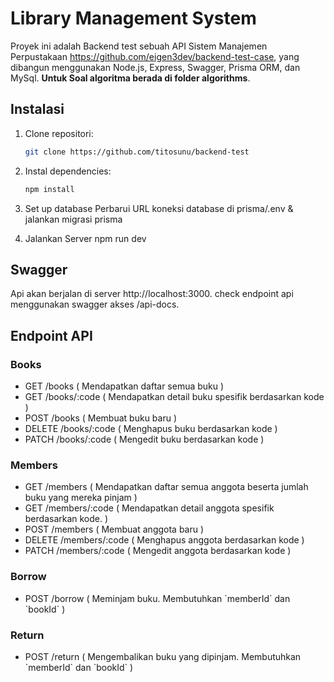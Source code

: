 # Library Management System

Proyek ini adalah Backend test sebuah API Sistem Manajemen Perpustakaan https://github.com/eigen3dev/backend-test-case, yang dibangun menggunakan Node.js, Express, Swagger, Prisma ORM, dan MySql. **Untuk Soal algoritma berada di folder algorithms**.

## Instalasi

1. Clone repositori:
   ```sh
   git clone https://github.com/titosunu/backend-test
   ```
2. Instal dependencies:
   ```sh
   npm install
   ```
3. Set up database
   Perbarui URL koneksi database di prisma/.env & jalankan migrasi prisma

4. Jalankan Server
   npm run dev

## Swagger

Api akan berjalan di server http://localhost:3000. check endpoint api menggunakan swagger akses /api-docs.

## Endpoint API

### Books

- GET /books ( Mendapatkan daftar semua buku )
- GET /books/:code ( Mendapatkan detail buku spesifik berdasarkan kode )
- POST /books ( Membuat buku baru )
- DELETE /books/:code ( Menghapus buku berdasarkan kode )
- PATCH /books/:code ( Mengedit buku berdasarkan kode )

### Members

- GET /members ( Mendapatkan daftar semua anggota beserta jumlah buku yang mereka pinjam )
- GET /members/:code ( Mendapatkan detail anggota spesifik berdasarkan kode. )
- POST /members ( Membuat anggota baru )
- DELETE /members/:code ( Menghapus anggota berdasarkan kode )
- PATCH /members/:code ( Mengedit anggota berdasarkan kode )

### Borrow

- POST /borrow ( Meminjam buku. Membutuhkan \`memberId\` dan \`bookId\` )

### Return

- POST /return ( Mengembalikan buku yang dipinjam. Membutuhkan \`memberId\` dan \`bookId\` )
